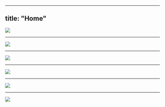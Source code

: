 
---
title: "Home"
---


<img src="/img/1.jpg" style="max-width: 100%" lazy/>
<hr/>
<img src="/img/2.png" style="max-width: 100%" lazy/>
<hr/>
<img src="/img/3.png" style="max-width: 100%" lazy/>
<hr/>
<img src="/img/4.png" style="max-width: 100%" lazy/>
<hr/>
<img src="/img/6.png" style="max-width: 100%" lazy/>
<hr/>
<img src="/img/5.png" style="max-width: 100%" lazy/>

